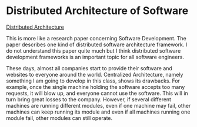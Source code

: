 # Distributed Architecture of Software
[Distributed Architecture](https://link.springer.com/content/pdf/10.1631/jzus.2005.A0513.pdf)

This is more like a research paper concerning Software Development. The paper describes one kind of distributed software architecture framework. I do not understand this paper quite much but I think distributed software development frameworks is an important topic for all software engineers. 

These days, almost all companies start to provide their software and websites to everyone around the world. Centralized Architecture, namely something I am going to develop in this class, shows its drawbacks. For example, once the single machine holding the software accepts too many requests, it will blow up, and everyone cannot use the software. This will in turn bring great losses to the company. However, if several different machines are running different modules, even if one machine may fail, other machines can keep running its module and even if all machines running one module fail, other modules can still operate.

